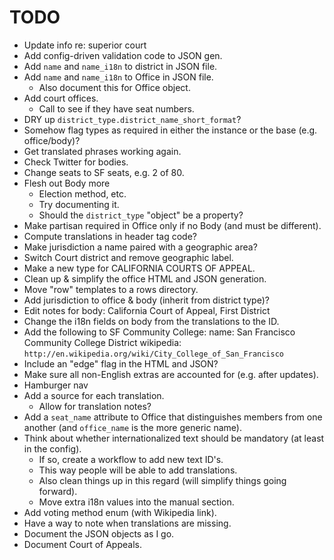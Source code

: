 TODO
====

* Update info re: superior court
* Add config-driven validation code to JSON gen.
* Add `name` and `name_i18n` to district in JSON file.
* Add `name` and `name_i18n` to Office in JSON file.
  - Also document this for Office object.
* Add court offices.
  - Call to see if they have seat numbers.
* DRY up `district_type.district_name_short_format`?
* Somehow flag types as required in either the instance or the base (e.g. office/body)?
* Get translated phrases working again.
* Check Twitter for bodies.
* Change seats to SF seats, e.g. 2 of 80.
* Flesh out Body more
  - Election method, etc.
  - Try documenting it.
  - Should the `district_type` "object" be a property?
* Make partisan required in Office only if no Body (and must be different).
* Compute translations in header tag code?
* Make jurisdiction a name paired with a geographic area?
* Switch Court district and remove geographic label.
* Make a new type for CALIFORNIA COURTS OF APPEAL.
* Clean up & simplify the office HTML and JSON generation.
* Move "row" templates to a rows directory.
* Add jurisdiction to office & body (inherit from district type)?
* Edit notes for body: California Court of Appeal, First District
* Change the i18n fields on body from the translations to the ID.
* Add the following to SF Community College:
    name: San Francisco Community College District
    wikipedia: `http://en.wikipedia.org/wiki/City_College_of_San_Francisco`
* Include an "edge" flag in the HTML and JSON?
* Make sure all non-English extras are accounted for (e.g. after updates).
* Hamburger nav
* Add a source for each translation.
  - Allow for translation notes?
* Add a `seat_name` attribute to Office that distinguishes members from
  one another (and `office_name` is the more generic name).
* Think about whether internationalized text should be mandatory
  (at least in the config).
  - If so, create a workflow to add new text ID's.
  - This way people will be able to add translations.
  - Also clean things up in this regard (will simplify things going forward).
  - Move extra i18n values into the manual section.
* Add voting method enum (with Wikipedia link).
* Have a way to note when translations are missing.
* Document the JSON objects as I go.
* Document Court of Appeals.
